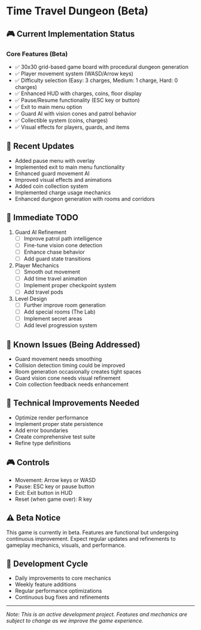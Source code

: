# Time Travel Dungeon (Beta)

## 🎮 Current Implementation Status

### Core Features (Beta)
- ✅ 30x30 grid-based game board with procedural dungeon generation
- ✅ Player movement system (WASD/Arrow keys)
- ✅ Difficulty selection (Easy: 3 charges, Medium: 1 charge, Hard: 0 charges)
- ✅ Enhanced HUD with charges, coins, floor display
- ✅ Pause/Resume functionality (ESC key or button)
- ✅ Exit to main menu option
- ✅ Guard AI with vision cones and patrol behavior
- ✅ Collectible system (coins, charges)
- ✅ Visual effects for players, guards, and items

## 🚧 Recent Updates
- Added pause menu with overlay
- Implemented exit to main menu functionality
- Enhanced guard movement AI
- Improved visual effects and animations
- Added coin collection system
- Implemented charge usage mechanics
- Enhanced dungeon generation with rooms and corridors

## 🎯 Immediate TODO
1. Guard AI Refinement
   - [ ] Improve patrol path intelligence
   - [ ] Fine-tune vision cone detection
   - [ ] Enhance chase behavior
   - [ ] Add guard state transitions

2. Player Mechanics
   - [ ] Smooth out movement
   - [ ] Add time travel animation
   - [ ] Implement proper checkpoint system
   - [ ] Add travel pods

3. Level Design
   - [ ] Further improve room generation
   - [ ] Add special rooms (The Lab)
   - [ ] Implement secret areas
   - [ ] Add level progression system

## 🐛 Known Issues (Being Addressed)
- Guard movement needs smoothing
- Collision detection timing could be improved
- Room generation occasionally creates tight spaces
- Guard vision cone needs visual refinement
- Coin collection feedback needs enhancement

## 🔧 Technical Improvements Needed
- Optimize render performance
- Implement proper state persistence
- Add error boundaries
- Create comprehensive test suite
- Refine type definitions

## 🎮 Controls
- Movement: Arrow keys or WASD
- Pause: ESC key or pause button
- Exit: Exit button in HUD
- Reset (when game over): R key

## ⚠️ Beta Notice
This game is currently in beta. Features are functional but undergoing continuous improvement. Expect regular updates and refinements to gameplay mechanics, visuals, and performance.

## 🔄 Development Cycle
- Daily improvements to core mechanics
- Weekly feature additions
- Regular performance optimizations
- Continuous bug fixes and refinements

---

*Note: This is an active development project. Features and mechanics are subject to change as we improve the game experience.*